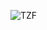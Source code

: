 ![TZF](https://github.com/jaskeerat8/tarezameenfoundation/assets/32131898/cdbd2d0f-a07e-404f-a376-0d202641857b)
